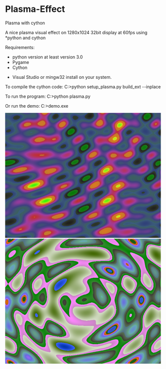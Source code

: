 # Plasma-Effect 
Plasma with cython

A nice plasma visual effect on 1280x1024 32bit display at 60fps using *python and cython

Requirements:
- python version at least version 3.0
- Pygame 
- Cython 
* Visual Studio or mingw32 install on your system.

To compile the cython code:
C:>python setup_plasma.py build_ext --inplace

To run the program: 
C:>python plasma.py

Or run the demo:
C:>demo.exe

![alt text](https://github.com/yoyoberenguer/Plasma-Effect/blob/master/sc2.png) 
![alt text](https://github.com/yoyoberenguer/Plasma-Effect/blob/master/sc1.png) 
